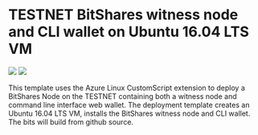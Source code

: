 # TESTNET BitShares witness node and CLI wallet on Ubuntu 16.04 LTS VM

<a href="https://portal.azure.com/#create/Microsoft.Template/uri/https://raw.githubusercontent.com/ryanRfox/BitSharesTESTNET/master/azuredeploy.json" target="_blank"><img src="http://azuredeploy.net/deploybutton.png"/></a>
<a href="http://armviz.io/#/?load=https://raw.githubusercontent.com/ryanRfox/BitSharesTESTNET/master/azuredeploy.json" target="_blank">
    <img src="http://armviz.io/visualizebutton.png"/>
</a>

This template uses the Azure Linux CustomScript extension to deploy a BitShares Node on the TESTNET containing both a witness node and command line interface web wallet.  The deployment template creates an Ubuntu 16.04 LTS VM, installs the BitShares witness node and CLI wallet.  The bits will build from github source.   

